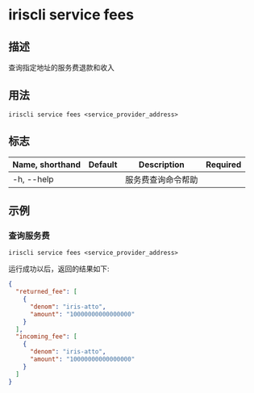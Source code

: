 # iriscli service fees 

## 描述

查询指定地址的服务费退款和收入

## 用法

```
iriscli service fees <service_provider_address>
```

## 标志

| Name, shorthand       | Default                 | Description                                                                                                                                           | Required |
| --------------------- | ----------------------- | ----------------------------------------------------------------------------------------------------------------------------------------------------- | -------- |
| -h, --help            |                         | 服务费查询命令帮助                                                                                                                                         |          |

## 示例

### 查询服务费
```shell
iriscli service fees <service_provider_address>
```

运行成功以后，返回的结果如下:
```json
{
  "returned_fee": [
    {
      "denom": "iris-atto",
      "amount": "10000000000000000"
    }
  ],
  "incoming_fee": [
    {
      "denom": "iris-atto",
      "amount": "10000000000000000"
    }
  ]
}
```

